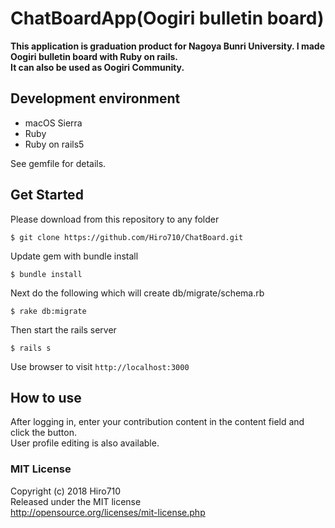 # ChatBoardApp(Oogiri bulletin board)

**This application is graduation product for Nagoya Bunri University. I made Oogiri bulletin board with Ruby on rails.   
It can also be used as Oogiri Community.**  

## Development environment

* macOS Sierra
* Ruby
* Ruby on rails5

See gemfile for details.

## Get Started

Please download from this repository to any folder

    $ git clone https://github.com/Hiro710/ChatBoard.git
    
Update gem with bundle install

    $ bundle install

Next do the following which will create db/migrate/schema.rb

    $ rake db:migrate    

Then start the rails server

    $ rails s

Use browser to visit `http://localhost:3000`

## How to use

After logging in, enter your contribution content in the content field and click the button.  
User profile editing is also available.

### MIT License  
Copyright (c) 2018 Hiro710  
Released under the MIT license  
http://opensource.org/licenses/mit-license.php
